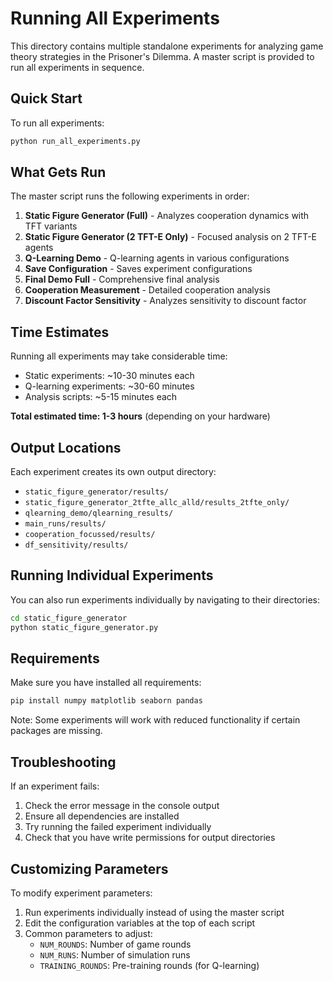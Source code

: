# Running All Experiments

This directory contains multiple standalone experiments for analyzing game theory strategies in the Prisoner's Dilemma. A master script is provided to run all experiments in sequence.

## Quick Start

To run all experiments:
```bash
python run_all_experiments.py
```

## What Gets Run

The master script runs the following experiments in order:

1. **Static Figure Generator (Full)** - Analyzes cooperation dynamics with TFT variants
2. **Static Figure Generator (2 TFT-E Only)** - Focused analysis on 2 TFT-E agents
3. **Q-Learning Demo** - Q-learning agents in various configurations
4. **Save Configuration** - Saves experiment configurations
5. **Final Demo Full** - Comprehensive final analysis
6. **Cooperation Measurement** - Detailed cooperation analysis
7. **Discount Factor Sensitivity** - Analyzes sensitivity to discount factor

## Time Estimates

Running all experiments may take considerable time:
- Static experiments: ~10-30 minutes each
- Q-learning experiments: ~30-60 minutes
- Analysis scripts: ~5-15 minutes each

**Total estimated time: 1-3 hours** (depending on your hardware)

## Output Locations

Each experiment creates its own output directory:
- `static_figure_generator/results/`
- `static_figure_generator_2tfte_allc_alld/results_2tfte_only/`
- `qlearning_demo/qlearning_results/`
- `main_runs/results/`
- `cooperation_focussed/results/`
- `df_sensitivity/results/`

## Running Individual Experiments

You can also run experiments individually by navigating to their directories:

```bash
cd static_figure_generator
python static_figure_generator.py
```

## Requirements

Make sure you have installed all requirements:
```bash
pip install numpy matplotlib seaborn pandas
```

Note: Some experiments will work with reduced functionality if certain packages are missing.

## Troubleshooting

If an experiment fails:
1. Check the error message in the console output
2. Ensure all dependencies are installed
3. Try running the failed experiment individually
4. Check that you have write permissions for output directories

## Customizing Parameters

To modify experiment parameters:
1. Run experiments individually instead of using the master script
2. Edit the configuration variables at the top of each script
3. Common parameters to adjust:
   - `NUM_ROUNDS`: Number of game rounds
   - `NUM_RUNS`: Number of simulation runs
   - `TRAINING_ROUNDS`: Pre-training rounds (for Q-learning)